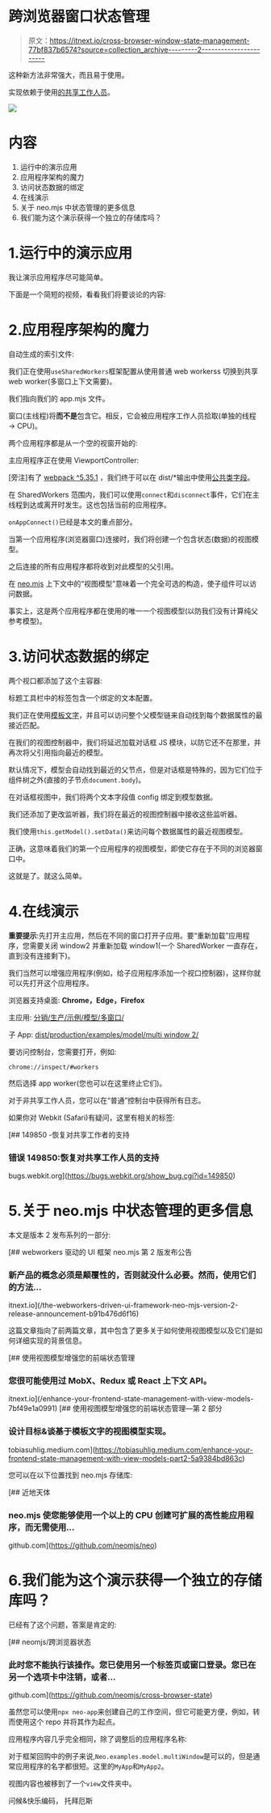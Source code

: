 # 跨浏览器窗口状态管理

> 原文：<https://itnext.io/cross-browser-window-state-management-77bf837b6574?source=collection_archive---------2----------------------->

这种新方法非常强大，而且易于使用。

实现依赖于使用[的共享工作人员](https://developer.mozilla.org/en-US/docs/Web/API/SharedWorker)。

![](img/2fcd5733c96caf9fcfca36cf34f35ec9.png)

# 内容

1.  运行中的演示应用
2.  应用程序架构的魔力
3.  访问状态数据的绑定
4.  在线演示
5.  关于 neo.mjs 中状态管理的更多信息
6.  我们能为这个演示获得一个独立的存储库吗？

# 1.运行中的演示应用

我让演示应用程序尽可能简单。

下面是一个简短的视频，看看我们将要谈论的内容:

# 2.应用程序架构的魔力

自动生成的索引文件:

我们正在使用`useSharedWorkers`框架配置从使用普通 web workerss 切换到共享 web worker(多窗口上下文需要)。

我们指向我们的 app.mjs 文件。

窗口(主线程)将**而不是**包含它。相反，它会被应用程序工作人员拾取(单独的线程→ CPU)。

两个应用程序都是从一个空的视窗开始的:

主应用程序正在使用 ViewportController:

[旁注]有了 [webpack ^5.35.1](https://github.com/webpack/webpack) ，我们终于可以在 dist/*输出中使用[公共类字段](https://developer.mozilla.org/en-US/docs/Web/JavaScript/Reference/Classes/Public_class_fields)。

在 SharedWorkers 范围内，我们可以使用`connect`和`disconnect`事件，它们在主线程到达或离开时发生。这也包括当前的应用程序。

`onAppConnect()`已经是本文的重点部分。

当第一个应用程序(浏览器窗口)连接时，我们将创建一个包含状态(数据)的视图模型。

之后连接的所有应用程序都将收到对此模型的父引用。

在 [neo.mjs](https://github.com/neomjs/neo) 上下文中的“视图模型”意味着一个完全可选的构造，使子组件可以访问数据。

事实上，这是两个应用程序都在使用的唯一一个视图模型(以防我们没有计算纯父参考模型)。

# 3.访问状态数据的绑定

两个视口都添加了这个主容器:

标题工具栏中的标签包含一个绑定的文本配置。

我们正在使用[模板文字](https://developer.mozilla.org/en-US/docs/Web/JavaScript/Reference/Template_literals)，并且可以访问整个父模型链来自动找到每个数据属性的最接近匹配。

在我们的视图控制器中，我们将延迟加载对话框 JS 模块，以防它还不在那里，并再次将父引用指向最近的模型。

默认情况下，模型会自动找到最近的父节点，但是对话框是特殊的，因为它们位于组件树之外(直接的子节点`document.body`)。

在对话框视图中，我们将两个文本字段值 config 绑定到模型数据。

我们还添加了更改监听器，我们将在最近的视图控制器中接收这些监听器。

我们使用`this.getModel().setData()`来访问每个数据属性的最近视图模型。

正确，这意味着我们的第一个应用程序的视图模型，即使它存在于不同的浏览器窗口中。

这就是了。就这么简单。

# 4.在线演示

**重要提示**:先打开主应用，然后在不同的窗口打开子应用。要“重新加载”应用程序，您需要关闭 window2 并重新加载 window1(一个 SharedWorker 一直存在，直到没有连接剩下)。

我们当然可以增强应用程序(例如，给子应用程序添加一个视口控制器)，这样你就可以先打开这个应用程序。

浏览器支持桌面: **Chrome，Edge，Firefox**

主应用:
[分销/生产/示例/模型/多窗口/](https://neomjs.github.io/pages/node_modules/neo.mjs/dist/production/examples/model/multiWindow/index.html)

子 App:
[dist/production/examples/model/multi window 2/](https://neomjs.github.io/pages/node_modules/neo.mjs/dist/production/examples/model/multiWindow2/index.html)

要访问控制台，您需要打开，例如:

```
chrome://inspect/#workers
```

然后选择 app worker(您也可以在这里终止它们)。

对于非共享工作人员，您可以在“普通”控制台中获得所有日志。

如果你对 Webkit (Safari)有疑问，这里有相关的标签:

 [## 149850 -恢复对共享工作者的支持

### 错误 149850:恢复对共享工作人员的支持

bugs.webkit.org](https://bugs.webkit.org/show_bug.cgi?id=149850) 

# 5.关于 neo.mjs 中状态管理的更多信息

本文是版本 2 发布系列的一部分:

[](/the-webworkers-driven-ui-framework-neo-mjs-version-2-release-announcement-b91b476d6f16) [## webworkers 驱动的 UI 框架 neo.mjs 第 2 版发布公告

### 新产品的概念必须是颠覆性的，否则就没什么必要。然而，使用它们的方法…

itnext.io](/the-webworkers-driven-ui-framework-neo-mjs-version-2-release-announcement-b91b476d6f16) 

这篇文章指向了前两篇文章，其中包含了更多关于如何使用视图模型以及它们是如何详细实现的背景信息。

[](/enhance-your-frontend-state-management-with-view-models-7bf49e1a0991) [## 使用视图模型增强您的前端状态管理

### 您很可能使用过 MobX、Redux 或 React 上下文 API。

itnext.io](/enhance-your-frontend-state-management-with-view-models-7bf49e1a0991) [](https://tobiasuhlig.medium.com/enhance-your-frontend-state-management-with-view-models-part2-5a9384bd863c) [## 使用视图模型增强您的前端状态管理—第 2 部分

### 设计目标&谈基于模板文字的视图模型实现。

tobiasuhlig.medium.com](https://tobiasuhlig.medium.com/enhance-your-frontend-state-management-with-view-models-part2-5a9384bd863c) 

您可以在以下位置找到 neo.mjs 存储库:

[](https://github.com/neomjs/neo) [## 近地天体

### neo.mjs 使您能够使用一个以上的 CPU 创建可扩展的高性能应用程序，而无需使用…

github.com](https://github.com/neomjs/neo) 

# 6.我们能为这个演示获得一个独立的存储库吗？

已经有了这个问题，答案是肯定的:

 [## neomjs/跨浏览器状态

### 此时您不能执行该操作。您已使用另一个标签页或窗口登录。您已在另一个选项卡中注销，或者…

github.com](https://github.com/neomjs/cross-browser-state) 

虽然您可以使用`npx neo-app`来创建自己的工作空间，但它可能更方便，例如，转而使用这个 repo 并将其作为起点。

应用程序内容几乎完全相同，除了调整后的应用程序名称:

对于框架回购中的例子来说,`Neo.examples.model.multiWindow`是可以的，但是通常应用程序的名字都很短。这里的`MyApp`和`MyApp2`。

视图内容也被移到了一个`view`文件夹中。

问候&快乐编码，
托拜厄斯